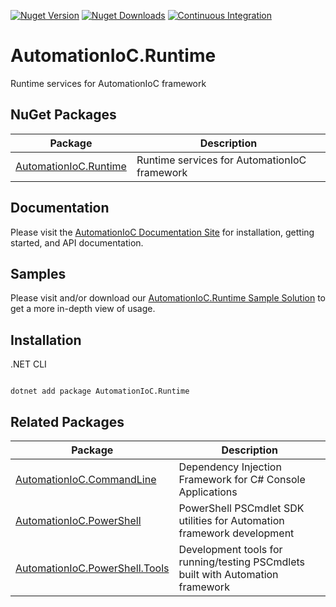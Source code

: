 [![Nuget Version](https://img.shields.io/nuget/v/AutomationIoC.Runtime?logo=nuget)](https://www.nuget.org/packages/AutomationIoC.Runtime)
[![Nuget Downloads](https://img.shields.io/nuget/dt/AutomationIoC.Runtime?logo=nuget)](https://www.nuget.org/packages/AutomationIoC.Runtime)
[![Continuous Integration](https://github.com/AutomationIoC/Automation/actions/workflows/continuous-integration.yml/badge.svg)](https://github.com/AutomationIoC/Automation/actions/workflows/continuous-integration.yml)

# AutomationIoC.Runtime

Runtime services for AutomationIoC framework

## NuGet Packages

| Package                                                                        | Description                                  |
| ------------------------------------------------------------------------------ | -------------------------------------------- |
| [AutomationIoC.Runtime](https://www.nuget.org/packages/AutomationIoC.Runtime/) | Runtime services for AutomationIoC framework |

## Documentation

Please visit the [AutomationIoC Documentation Site](https://AutomationIoC.github.io/Automation/) for installation, getting started, and API documentation.

## Samples

Please visit and/or download our [AutomationIoC.Runtime Sample Solution](https://github.com/AutomationIoC/Automation/tree/main/samples/projectsample) to get a more in-depth view of usage.

## Installation

.NET CLI

```dotnetcli

dotnet add package AutomationIoC.Runtime

```

## Related Packages

| Package                                                                                          | Description                                                                     |
| ------------------------------------------------------------------------------------------------ | ------------------------------------------------------------------------------- |
| [AutomationIoC.CommandLine](https://www.nuget.org/packages/AutomationIoC.CommandLine/)           | Dependency Injection Framework for C# Console Applications                      |
| [AutomationIoC.PowerShell](https://www.nuget.org/packages/AutomationIoC.PowerShell/)             | PowerShell PSCmdlet SDK utilities for Automation framework development          |
| [AutomationIoC.PowerShell.Tools](https://www.nuget.org/packages/AutomationIoC.PowerShell.Tools/) | Development tools for running/testing PSCmdlets built with Automation framework |
